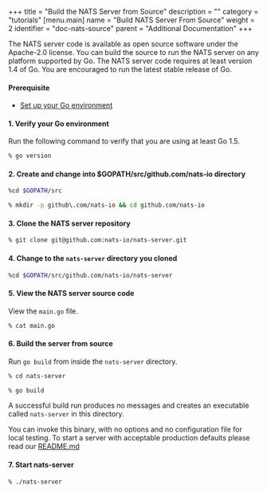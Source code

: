 +++
title = "Build the NATS Server from Source"
description = ""
category = "tutorials"
[menu.main]
  name = "Build NATS Server From Source"
  weight = 2
  identifier = "doc-nats-source"
  parent = "Additional Documentation"
+++

The NATS server code is available as open source software under the Apache-2.0 license. You can build the source to run the NATS server on any platform supported by Go. The NATS server code requires at least version 1.4 of Go. You are encouraged to run the latest stable release of Go.

#### Prerequisite

- [Set up your Go environment](/documentation/tutorials/go-install/)

#### 1. Verify your Go environment

Run the following command to verify that you are using at least Go 1.5.

```sh
% go version
```

#### 2. Create and change into $GOPATH/src/github.com/nats-io directory

```sh
%cd $GOPATH/src

% mkdir -p github\.com/nats-io && cd github.com/nats-io
```

#### 3. Clone the NATS server repository

```sh
% git clone git@github.com:nats-io/nats-server.git
```

#### 4. Change to the `nats-server` directory you cloned

```sh
%cd $GOPATH/src/github.com/nats-io/nats-server
```

#### 5. View the NATS server source code

View the `main.go`  file.

```sh
% cat main.go
```

#### 6. Build the server from source

Run `go build` from inside the `nats-server` directory.

```sh
% cd nats-server

% go build
```

A successful build run produces no messages and creates an executable called `nats-server` in this directory.

You can invoke this binary, with no options and no configuration file for local testing. To start a server with acceptable production defaults please read our [README.md](https://github.com/nats-io/nats-server#command-line-arguments)

#### 7. Start nats-server

```sh
% ./nats-server
```
